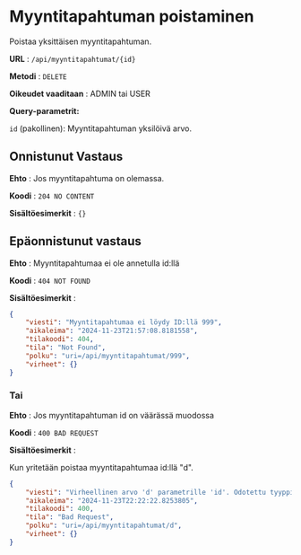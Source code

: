 # Myyntitapahtuman poistaminen

Poistaa yksittäisen myyntitapahtuman.

**URL** : `/api/myyntitapahtumat/{id}`

**Metodi** : `DELETE`

**Oikeudet vaaditaan** : ADMIN tai USER

**Query-parametrit:** 

`id` (pakollinen): Myyntitapahtuman yksilöivä arvo.


## Onnistunut Vastaus

**Ehto** : Jos myyntitapahtuma on olemassa.

**Koodi** : `204 NO CONTENT`

**Sisältöesimerkit** : 
`{}`

## Epäonnistunut vastaus

**Ehto** : Myyntitapahtumaa ei ole annetulla id:llä

**Koodi** : `404 NOT FOUND`

**Sisältöesimerkit** : 

```json
{
    "viesti": "Myyntitapahtumaa ei löydy ID:llä 999",
    "aikaleima": "2024-11-23T21:57:08.8181558",
    "tilakoodi": 404,
    "tila": "Not Found",
    "polku": "uri=/api/myyntitapahtumat/999",
    "virheet": {}
}
```

### Tai

**Ehto** : Jos myyntitapahtuman id on väärässä muodossa

**Koodi** : `400 BAD REQUEST`

**Sisältöesimerkit** :

Kun yritetään poistaa myyntitapahtumaa id:llä "d".

```json
{
    "viesti": "Virheellinen arvo 'd' parametrille 'id'. Odotettu tyyppi on 'Long'",
    "aikaleima": "2024-11-23T22:22:22.8253805",
    "tilakoodi": 400,
    "tila": "Bad Request",
    "polku": "uri=/api/myyntitapahtumat/d",
    "virheet": {}
}
```
